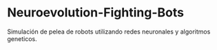 # Neuroevolution-Fighting-Bots
Simulación de pelea de robots utilizando redes neuronales y algoritmos geneticos.
